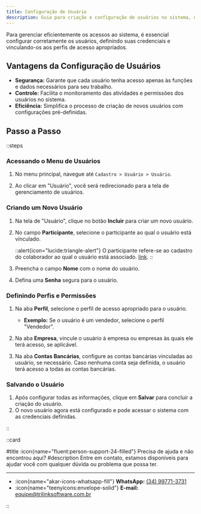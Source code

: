 ```yaml
---
title: Configuração de Usuário
description: Guia para criação e configuração de usuários no sistema, definindo suas credenciais e acessos.
---
```


Para gerenciar eficientemente os acessos ao sistema, é essencial configurar corretamente os usuários, definindo suas credenciais e vinculando-os aos perfis de acesso apropriados.

## Vantagens da Configuração de Usuários

- **Segurança:** Garante que cada usuário tenha acesso apenas às funções e dados necessários para seu trabalho.
- **Controle:** Facilita o monitoramento das atividades e permissões dos usuários no sistema.
- **Eficiência:** Simplifica o processo de criação de novos usuários com configurações pré-definidas.

## Passo a Passo

::steps

### Acessando o Menu de Usuários

1. No menu principal, navegue até `Cadastro > Usuário > Usuário`.

2. Ao clicar em "Usuário", você será redirecionado para a tela de gerenciamento de usuários.

### Criando um Novo Usuário

1. Na tela de "Usuário", clique no botão **Incluir** para criar um novo usuário.

2. No campo **Participante**, selecione o participante ao qual o usuário está vinculado.

   ::alert{icon="lucide:triangle-alert"}
   O participante refere-se ao cadastro do colaborador ao qual o usuário está associado. [link](/docs/cadastro/participante/_participante-colaborador).
   ::

3. Preencha o campo **Nome** com o nome do usuário.

4. Defina uma **Senha** segura para o usuário.

### Definindo Perfis e Permissões

1. Na aba **Perfil**, selecione o perfil de acesso apropriado para o usuário.
   - **Exemplo:** Se o usuário é um vendedor, selecione o perfil "Vendedor".

2. Na aba **Empresa**, vincule o usuário à empresa ou empresas às quais ele terá acesso, se aplicável.

3. Na aba **Contas Bancárias**, configure as contas bancárias vinculadas ao usuário, se necessário. Caso nenhuma conta seja definida, o usuário terá acesso a todas as contas bancárias.

### Salvando o Usuário

1. Após configurar todas as informações, clique em **Salvar** para concluir a criação do usuário.
2. O novo usuário agora está configurado e pode acessar o sistema com as credenciais definidas.

::

::card

#title
:icon{name="fluent:person-support-24-filled"} Precisa de ajuda e não encontrou aqui?
#description
Entre em contato, estamos disponíveis para ajudar você com qualquer dúvida ou problema que possa ter.

---

- :icon{name="akar-icons-whatsapp-fill"} **WhatsApp:** [(34) 99771-3731](https://wa.me/trilinksoftware)
- :icon{name="teenyicons:envelope-solid"} **E-mail:** [equipe@trilinksoftware.com.br](mailto:equipe@trilinksoftware.com.br)

::
